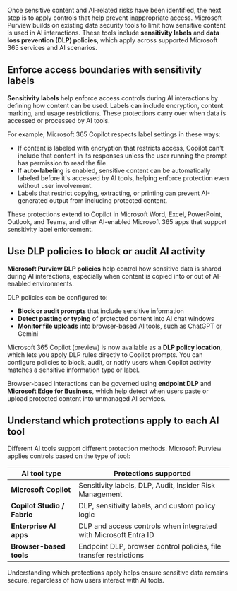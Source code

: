Once sensitive content and AI-related risks have been identified, the next step is to apply controls that help prevent inappropriate access. Microsoft Purview builds on existing data security tools to limit how sensitive content is used in AI interactions. These tools include **sensitivity labels** and **data loss prevention (DLP) policies**, which apply across supported Microsoft 365 services and AI scenarios.

## Enforce access boundaries with sensitivity labels

**Sensitivity labels** help enforce access controls during AI interactions by defining how content can be used. Labels can include encryption, content marking, and usage restrictions. These protections carry over when data is accessed or processed by AI tools.

For example, Microsoft 365 Copilot respects label settings in these ways:

- If content is labeled with encryption that restricts access, Copilot can't include that content in its responses unless the user running the prompt has permission to read the file.
- If **auto-labeling** is enabled, sensitive content can be automatically labeled before it's accessed by AI tools, helping enforce protection even without user involvement.
- Labels that restrict copying, extracting, or printing can prevent AI-generated output from including protected content.

These protections extend to Copilot in Microsoft Word, Excel, PowerPoint, Outlook, and Teams, and other AI-enabled Microsoft 365 apps that support sensitivity label enforcement.

## Use DLP policies to block or audit AI activity

**Microsoft Purview DLP policies** help control how sensitive data is shared during AI interactions, especially when content is copied into or out of AI-enabled environments.

DLP policies can be configured to:

- **Block or audit prompts** that include sensitive information
- **Detect pasting or typing** of protected content into AI chat windows
- **Monitor file uploads** into browser-based AI tools, such as ChatGPT or Gemini

Microsoft 365 Copilot (preview) is now available as a **DLP policy location**, which lets you apply DLP rules directly to Copilot prompts. You can configure policies to block, audit, or notify users when Copilot activity matches a sensitive information type or label.

Browser-based interactions can be governed using **endpoint DLP** and **Microsoft Edge for Business**, which help detect when users paste or upload protected content into unmanaged AI services.

## Understand which protections apply to each AI tool

Different AI tools support different protection methods. Microsoft Purview applies controls based on the type of tool:

| AI tool type | Protections supported |
|-----|-----|
| **Microsoft Copilot** | Sensitivity labels, DLP, Audit, Insider Risk Management |
| **Copilot Studio / Fabric** | DLP, sensitivity labels, and custom policy logic |
| **Enterprise AI apps** | DLP and access controls when integrated with Microsoft Entra ID |
| **Browser-based tools** | Endpoint DLP, browser control policies, file transfer restrictions |

Understanding which protections apply helps ensure sensitive data remains secure, regardless of how users interact with AI tools.
